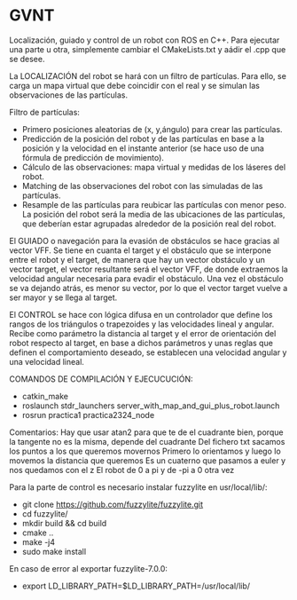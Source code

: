 # GVNT
Localización, guiado y control de un robot con ROS en C++. Para ejecutar una parte u otra, simplemente cambiar el CMakeLists.txt y aádir el .cpp que se desee.

La LOCALIZACIÓN del robot se hará con un filtro de partículas. Para ello, se carga un mapa virtual que debe coincidir con el real y se simulan las observaciones de las partículas.

Filtro de partículas:
 - Primero posiciones aleatorias de (x, y,ángulo) para crear las partículas.
 - Predicción de la posición del robot y de las partículas en base a la posición y la velocidad en el instante anterior (se hace uso de una fórmula de predicción de movimiento).
 - Cálculo de las observaciones: mapa virtual y medidas de los láseres del robot.
 - Matching de las observaciones del robot con las simuladas de las partículas.
 - Resample de las partículas para reubicar las partículas con menor peso. La posición del robot será la media de las ubicaciones de las partículas, que deberían estar agrupadas alrededor de la posición real del robot.

El GUIADO o navegación para la evasión de obstáculos se hace gracias al vector VFF. Se tiene en cuanta el target y el obstáculo que se interpone entre el robot y el target, de manera que hay un vector obstáculo y un vector target, el vector resultante será el vector VFF, de donde extraemos la velocidad angular necesaria para evadir el obstáculo. Una vez el obstáculo se va dejando atrás, es menor su vector, por lo que el vector target vuelve a ser mayor y se llega al target.

El CONTROL se hace con lógica difusa en un controlador que define los rangos de los triángulos o trapezoides y las velocidades lineal y angular. Recibe como parámetro la distancia al target y el error de orientación del robot respecto al target, en base a dichos parámetros y unas reglas que definen el comportamiento deseado, se establecen una velocidad angular y una velocidad lineal.


COMANDOS DE COMPILACIÓN Y EJECUCUCIÓN:
  - catkin_make
  - roslaunch stdr_launchers server_with_map_and_gui_plus_robot.launch
  - rosrun practica1 practica2324_node

Comentarios:
Hay que usar atan2 para que te de el cuadrante bien, porque la tangente no es la misma, depende del cuadrante
Del fichero txt sacamos los puntos a los que queremos movernos
Primero lo orientamos y luego lo movemos la distancia que queremos
Es un cuaterno que pasamos a euler y nos quedamos con el z
El robot de 0 a pi y de -pi a 0 otra vez

Para la parte de control es necesario instalar fuzzylite en usr/local/lib/:
  - git clone https://github.com/fuzzylite/fuzzylite.git
  - cd fuzzylite/
  - mkdir build && cd build
  - cmake ..
  - make -j4
  - sudo make install

En caso de error al exportar fuzzylite-7.0.0:
 - export LD_LIBRARY_PATH=$LD_LIBRARY_PATH=/usr/local/lib/
